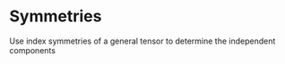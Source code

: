 Symmetries
==========

Use index symmetries of a general tensor to determine the independent components
